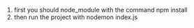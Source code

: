 1. first you should node_module with the command npm install
2. then run the project with nodemon index.js
